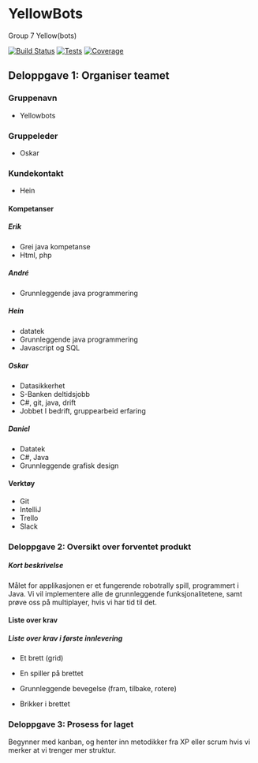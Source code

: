 # YellowBots
Group 7 Yellow(bots)

[![Build Status](http://build.raknoel.no/job/RoboRally/badge/icon)](http://build.raknoel.no/job/RoboRally/)
[![Tests](https://img.shields.io/jenkins/t/http/build.raknoel.no/job/RoboRally.svg)](http://build.raknoel.no/job/RoboRally/testReport)
[![Coverage](https://img.shields.io/jenkins/c/http/build.raknoel.no/job/RoboRally.svg)](http://build.raknoel.no/job/RoboRally/cobertura/)

## Deloppgave 1: Organiser teamet
### Gruppenavn
* Yellowbots

### Gruppeleder
* Oskar

### Kundekontakt 
* Hein

#### Kompetanser
##### Erik
*	Grei java kompetanse
*	Html, php
##### André
*	Grunnleggende java programmering
##### Hein
*	datatek
*	Grunnleggende java programmering
*	Javascript og SQL
##### Oskar
*	Datasikkerhet
*	S-Banken deltidsjobb
*	C#, git, java, drift
*	Jobbet I bedrift, gruppearbeid erfaring
##### Daniel
*	Datatek
*	C#, Java
*	Grunnleggende grafisk design

#### Verktøy
*	Git
*	IntelliJ
*	Trello
*	Slack

### Deloppgave 2: Oversikt over forventet produkt
##### Kort beskrivelse
Målet for applikasjonen er et fungerende robotrally spill, programmert i Java. Vi vil implementere alle de grunnleggende funksjonalitetene, samt prøve oss på multiplayer, hvis vi har tid til det. 

#### Liste over krav

##### Liste over krav i første innlevering
*	Et brett (grid)

*	En spiller på brettet

*	Grunnleggende bevegelse (fram, tilbake, rotere)

*	Brikker i brettet

### Deloppgave 3: Prosess for laget
Begynner med kanban, og henter inn metodikker fra XP eller scrum hvis vi merker at vi trenger mer struktur. 

